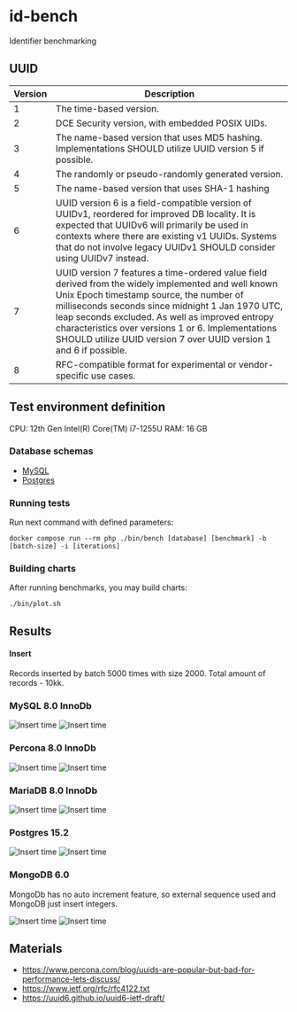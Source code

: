 # id-bench

Identifier benchmarking

## UUID

| Version | Description                                                                                                                                                                                                                                                                                                                                                                        |
|---------|------------------------------------------------------------------------------------------------------------------------------------------------------------------------------------------------------------------------------------------------------------------------------------------------------------------------------------------------------------------------------------|
| 1       | The time-based version.                                                                                                                                                                                                                                                                                                                                                            |
| 2       | DCE Security version, with embedded POSIX UIDs.                                                                                                                                                                                                                                                                                                                                    |
| 3       | The name-based version that uses MD5 hashing. Implementations SHOULD utilize UUID version 5 if possible.                                                                                                                                                                                                                                                                           |
| 4       | The randomly or pseudo-randomly generated version.                                                                                                                                                                                                                                                                                                                                 |
| 5       | The name-based version that uses SHA-1 hashing                                                                                                                                                                                                                                                                                                                                     |
| 6       | UUID version 6 is a field-compatible version of UUIDv1, reordered for improved DB locality. It is expected that UUIDv6 will primarily be used in contexts where there are existing v1 UUIDs. Systems that do not involve legacy UUIDv1 SHOULD consider using UUIDv7 instead.                                                                                                       |
| 7       | UUID version 7 features a time-ordered value field derived from the widely implemented and well known Unix Epoch timestamp source, the number of milliseconds seconds since midnight 1 Jan 1970 UTC, leap seconds excluded. As well as improved entropy characteristics over versions 1 or 6. Implementations SHOULD utilize UUID version 7 over UUID version 1 and 6 if possible. |
| 8       | RFC-compatible format for experimental or vendor-specific use cases.                                                                                                                                                                                                                                                                                                               |

## Test environment definition

CPU: 12th Gen Intel(R) Core(TM) i7-1255U
RAM: 16 GB

### Database schemas

* [MySQL](docker/mysql_8_0/initdb/schema.sql)
* [Postgres](docker/postgres_15_2/initdb/schema.sql)

### Running tests

Run next command with defined parameters:

```
docker compose run --rm php ./bin/bench [database] [benchmark] -b [batch-size] -i [iterations]
```

### Building charts

After running benchmarks, you may build charts:

```
./bin/plot.sh
```

## Results

#### Insert

Records inserted by batch 5000 times with size 2000. Total amount of records - 10kk.

### MySQL 8.0 InnoDb

![Insert time](results/mysql-insert-time.png)
![Insert time](results/mysql-insert-indexsize.png)

### Percona 8.0 InnoDb

![Insert time](results/percona-insert-time.png)
![Insert time](results/percona-insert-indexsize.png)

### MariaDB 8.0 InnoDb

![Insert time](results/mariadb-insert-time.png)
![Insert time](results/mariadb-insert-indexsize.png)

### Postgres 15.2

![Insert time](results/postgres-insert-time.png)
![Insert time](results/postgres-insert-indexsize.png)

### MongoDB 6.0

MongoDb has no auto increment feature, so external sequence used and MongoDB just insert integers.

![Insert time](results/mongodb-insert-time.png)
![Insert time](results/mongodb-insert-indexsize.png)

## Materials

* https://www.percona.com/blog/uuids-are-popular-but-bad-for-performance-lets-discuss/
* https://www.ietf.org/rfc/rfc4122.txt
* https://uuid6.github.io/uuid6-ietf-draft/

